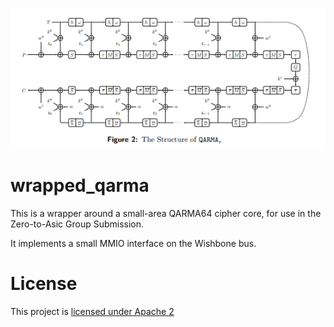 ![Overview](docs/qarma.png)

# wrapped_qarma
This is a wrapper around a small-area QARMA64 cipher core, for use in the Zero-to-Asic Group Submission.

It implements a small MMIO interface on the Wishbone bus.

# License
This project is [licensed under Apache 2](LICENSE)
